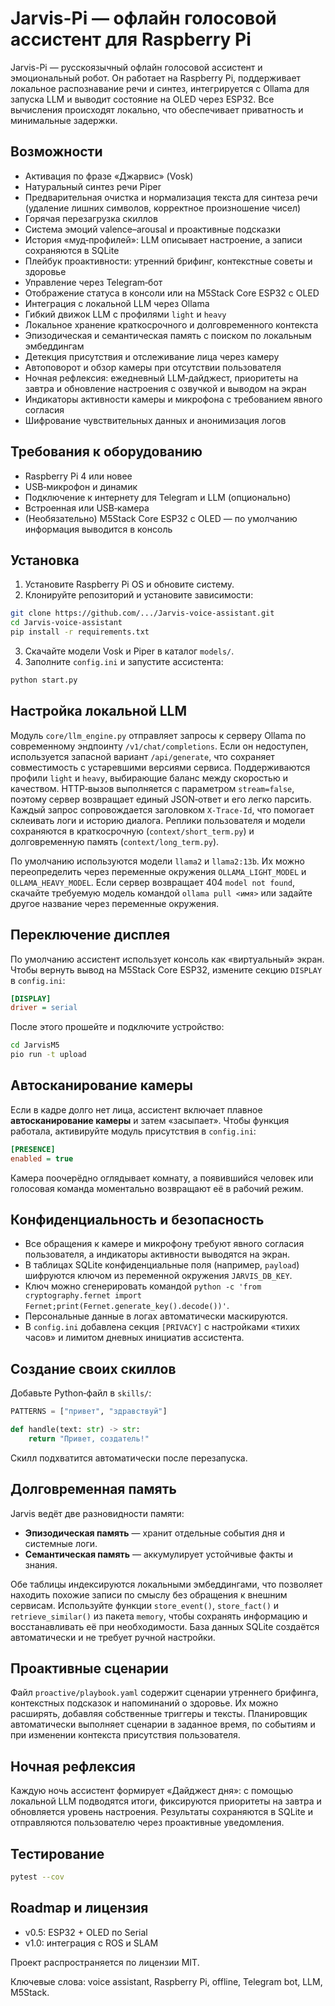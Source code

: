 # Jarvis-Pi — офлайн голосовой ассистент для Raspberry Pi

Jarvis-Pi — русскоязычный офлайн голосовой ассистент и эмоциональный робот. Он работает на Raspberry Pi, поддерживает локальное распознавание речи и синтез, интегрируется с Ollama для запуска LLM и выводит состояние на OLED через ESP32. Все вычисления происходят локально, что обеспечивает приватность и минимальные задержки.

## Возможности

- Активация по фразе «Джарвис» (Vosk)
- Натуральный синтез речи Piper
- Предварительная очистка и нормализация текста для синтеза речи
  (удаление лишних символов, корректное произношение чисел)
- Горячая перезагрузка скиллов
- Система эмоций valence–arousal и проактивные подсказки
- История «муд‑профилей»: LLM описывает настроение, а записи сохраняются в SQLite
- Плейбук проактивности: утренний брифинг, контекстные советы и здоровье
- Управление через Telegram‑бот
 - Отображение статуса в консоли или на M5Stack Core ESP32 с OLED
- Интеграция с локальной LLM через Ollama
- Гибкий движок LLM с профилями `light` и `heavy`
- Локальное хранение краткосрочного и долговременного контекста
- Эпизодическая и семантическая память с поиском по локальным эмбеддингам
- Детекция присутствия и отслеживание лица через камеру
- Автоповорот и обзор камеры при отсутствии пользователя
- Ночная рефлексия: ежедневный LLM‑дайджест, приоритеты на завтра и обновление настроения с озвучкой и выводом на экран
- Индикаторы активности камеры и микрофона с требованием явного согласия
- Шифрование чувствительных данных и анонимизация логов

## Требования к оборудованию

- Raspberry Pi 4 или новее
- USB‑микрофон и динамик
- Подключение к интернету для Telegram и LLM (опционально)
 - Встроенная или USB‑камера
 - (Необязательно) M5Stack Core ESP32 с OLED — по умолчанию информация выводится в консоль

## Установка

1. Установите Raspberry Pi OS и обновите систему.
2. Клонируйте репозиторий и установите зависимости:

```bash
git clone https://github.com/.../Jarvis-voice-assistant.git
cd Jarvis-voice-assistant
pip install -r requirements.txt
```

3. Скачайте модели Vosk и Piper в каталог `models/`.
4. Заполните `config.ini` и запустите ассистента:

```bash
python start.py
```

## Настройка локальной LLM

Модуль `core/llm_engine.py` отправляет запросы к серверу Ollama по
современному эндпоинту `/v1/chat/completions`. Если он недоступен,
используется запасной вариант `/api/generate`, что сохраняет совместимость с
устаревшими версиями сервиса. Поддерживаются профили `light` и `heavy`,
выбирающие баланс между скоростью и качеством. HTTP‑вызов выполняется с
параметром `stream=false`, поэтому сервер возвращает единый JSON‑ответ и его
легко парсить. Каждый запрос сопровождается заголовком `X-Trace-Id`, что
помогает склеивать логи и историю диалога. Реплики пользователя и модели
сохраняются в краткосрочную (`context/short_term.py`) и долговременную память
(`context/long_term.py`).

По умолчанию используются модели `llama2` и `llama2:13b`. Их можно
переопределить через переменные окружения `OLLAMA_LIGHT_MODEL` и
`OLLAMA_HEAVY_MODEL`. Если сервер возвращает 404 `model not found`,
скачайте требуемую модель командой `ollama pull <имя>` или задайте другое
название через переменные окружения.

## Переключение дисплея

По умолчанию ассистент использует консоль как «виртуальный» экран. Чтобы вернуть вывод на M5Stack Core ESP32, измените секцию `DISPLAY` в `config.ini`:

```ini
[DISPLAY]
driver = serial
```

После этого прошейте и подключите устройство:

```bash
cd JarvisM5
pio run -t upload
```

## Автосканирование камеры

Если в кадре долго нет лица, ассистент включает плавное **автосканирование камеры** и затем «засыпает». Чтобы функция работала, активируйте модуль присутствия в `config.ini`:

```ini
[PRESENCE]
enabled = true
```

Камера поочерёдно оглядывает комнату, а появившийся человек или голосовая команда моментально возвращают её в рабочий режим.

## Конфиденциальность и безопасность

- Все обращения к камере и микрофону требуют явного согласия пользователя, а индикаторы активности выводятся на экран.
- В таблицах SQLite конфиденциальные поля (например, ``payload``) шифруются ключом из переменной окружения ``JARVIS_DB_KEY``.
- Ключ можно сгенерировать командой ``python -c 'from cryptography.fernet import Fernet;print(Fernet.generate_key().decode())'``.
- Персональные данные в логах автоматически маскируются.
- В `config.ini` добавлена секция `[PRIVACY]` с настройками «тихих часов» и лимитом дневных инициатив ассистента.

## Создание своих скиллов

Добавьте Python‑файл в `skills/`:

```python
PATTERNS = ["привет", "здравствуй"]

def handle(text: str) -> str:
    return "Привет, создатель!"
```

Скилл подхватится автоматически после перезапуска.

## Долговременная память

Jarvis ведёт две разновидности памяти:

- **Эпизодическая память** — хранит отдельные события дня и системные
  логи.
- **Семантическая память** — аккумулирует устойчивые факты и знания.

Обе таблицы индексируются локальными эмбеддингами, что позволяет
находить похожие записи по смыслу без обращения к внешним сервисам.
Используйте функции `store_event()`, `store_fact()` и
`retrieve_similar()` из пакета `memory`, чтобы сохранять информацию и
восстанавливать её при необходимости. База данных SQLite создаётся
автоматически и не требует ручной настройки.

## Проактивные сценарии

Файл `proactive/playbook.yaml` содержит сценарии утреннего брифинга,
контекстных подсказок и напоминаний о здоровье. Их можно расширять,
добавляя собственные триггеры и тексты. Планировщик автоматически
выполняет сценарии в заданное время, по событиям и при изменении
контекста присутствия пользователя.

## Ночная рефлексия

Каждую ночь ассистент формирует «Дайджест дня»: с помощью локальной LLM
подводятся итоги, фиксируются приоритеты на завтра и обновляется уровень
настроения. Результаты сохраняются в SQLite и отправляются пользователю через
проактивные уведомления.

## Тестирование

```bash
pytest --cov
```

## Roadmap и лицензия

- v0.5: ESP32 + OLED по Serial
- v1.0: интеграция с ROS и SLAM

Проект распространяется по лицензии MIT.

Ключевые слова: voice assistant, Raspberry Pi, offline, Telegram bot, LLM, M5Stack.
